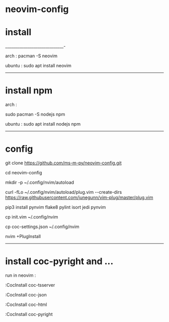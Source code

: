 # neovim-config

# install 
_____________________________-

arch : 
pacman -S neovim


ubuntu :
sudo apt install neovim
_________________________________
# install npm
arch :

sudo pacman -S nodejs npm


ubuntu :
sudo apt install nodejs npm

_______________________________
# config

git clone https://github.com/ms-m-py/neovim-config.git

cd neovim-config

mkdir -p ~/.config/nvim/autoload


curl -fLo ~/.config/nvim/autoload/plug.vim --create-dirs https://raw.githubusercontent.com/junegunn/vim-plug/master/plug.vim


pip3 install pynvim flake8 pylint isort jedi pynvim


cp init.vim ~/.config/nvim

cp coc-settings.json ~/.config/nvim

nvim +PlugInstall


__________________________________________

# install coc-pyright and ...

run in neovim :

:CocInstall coc-tsserver

:CocInstall coc-json

:CocInstall coc-html

:CocInstall coc-pyright
